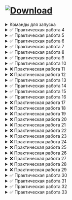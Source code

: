 # <a href="https://github.com/xttqd/obt/releases/download/latest/master.zip"><img alt="Download" src="https://custom-icon-badges.demolab.com/badge/-%D0%A1%D0%BA%D0%B0%D1%87%D0%B0%D1%82%D1%8C%20%D1%80%D0%B5%D0%BF%D0%BE%D0%B7%D0%B8%D1%82%D0%BE%D1%80%D0%B8%D0%B9-198754?style=for-the-badge&logo=download&logoColor=white"></a>

<details>
<summary>Команды для запуска</summary>

```bash
npm i
```
```bash
npx hardhat node
```
```bash
npx hardhat test
```
</details>

<details>
<summary>✅ Практическая работа 4</summary>

- [x] [Factorial.sol](contracts/Factorial.sol)
- [x] [BinaryToDecimal.sol](contracts/BinaryToDecimal.sol)
- [x] [OctalToDecimal.sol](contracts/OctalToDecimal.sol)
</details>

<details>
<summary>✅ Практическая работа 5</summary>

- [x] [DecimalToBinaryConverter.sol](contracts/DecimalToBinaryConverter.sol)
- [x] [DecimalToHexConverter.sol](contracts/DecimalToHexConverter.sol)
- [x] [BaseConverter.sol](contracts/BaseConverter.sol)
</details>

<details>
<summary>✅ Практическая работа 6</summary>

- [x] [Calculator.sol](contracts/Calculator.sol)
- [x] [BitwiseCalculator.sol](contracts/BitwiseCalculator.sol)
- [x] [BitwiseCalculatorAdvanced.sol](contracts/BitwiseCalculatorAdvanced.sol)
</details>

<details>
<summary>✅ Практическая работа 7</summary>

- [x] [Exponentiation.sol](contracts/Exponentiation.sol)
- [x] [BitwiseShift.sol](contracts/BitwiseShift.sol)
- [x] [DateCalculator.sol](contracts/DateCalculator.sol)
</details>

<details>
<summary>✅ Практическая работа 8</summary>

- [x] [Note.sol](contracts/Note.sol)
</details>

<details>
<summary>✅ Практическая работа 9</summary>

- [x] [NewNote.sol](contracts/NewNote.sol)
</details>

<details>
<summary>✅ Практическая работа 10</summary>

- [x] [Greetings.sol](contracts/Greetings.sol)
- [x] [Greetings.html](dapps/Greetings.html)
</details>

<details>
<summary>❌ Практическая работа 11</summary>

- [x] [Voting.sol](contracts/Voting.sol)
- [ ] Voting.html
</details>

<details>
<summary>❌ Практическая работа 12</summary>

- [ ] Upload File Blockchain dApp
</details>

<details>
<summary>✅ Практическая работа 13</summary>

- [x] [Factorial.sol](contracts/Factorial.sol)
- [x] [BinaryToDecimal.sol](contracts/BinaryToDecimal.sol)
- [x] [OctalToDecimal.sol](contracts/OctalToDecimal.sol)
</details>

<details>
<summary>✅ Практическая работа 14</summary>

- [x] [DecimalToBinaryConverter.html](dapps/DecimalToBinaryConverter.html)
- [x] [DecimalToHexConverter.html](dapps/DecimalToHexConverter.html)
- [x] [BaseConverter.html](dapps/BaseConverter.html)
</details>

<details>
<summary>✅ Практическая работа 15</summary>

- [x] [Calculator.html](dapps/Calculator.html)
- [x] [BitwiseCalculator.html](dapps/BitwiseCalculator.html)
- [x] [BitwiseCalculatorAdvanced.html](dapps/BitwiseCalculatorAdvanced.html)
</details>

<details>
<summary>✅ Практическая работа 16</summary>

- [x] [Note.html](dapps/Note.html)
- [x] [NewNote.html](dapps/NewNote.html)
</details>

<details>
<summary>❌ Практическая работа 17</summary>

- [x] [Owner.sol](contracts/Owner.sol)
- [ ] Owner.html
</details>

<details>
<summary>❌ Практическая работа 18</summary>

- [x] [Grades.sol](contracts/Grades.sol)
- [ ] Grades.html
</details>

<details>
<summary>❌ Практическая работа 19</summary>

- [x] [Address.sol](contracts/Address.sol)
- [ ] Address.html
</details>

<details>
<summary>❌ Практическая работа 20</summary>

- [x] [Voter.sol](contracts/Voter.sol)
- [ ] Voter.html
</details>

<details>
<summary>❌ Практическая работа 21</summary>

- [x] [RandomSeven.sol](contracts/RandomSeven.sol)
- [ ] RandomSeven.html
</details>

<details>
<summary>❌ Практическая работа 22</summary>

- [x] [RLottery.sol](contracts/RLottery.sol)
- [ ] RLottery.html
</details>

<details>
<summary>❌ Практическая работа 23</summary>

- [x] [Dice.sol](contracts/Dice.sol)
- [ ] Dice.html
</details>

<details>
<summary>❌ Практическая работа 24</summary>

- [x] [Dice_2.sol](contracts/Dice_2.sol)
- [ ] Dice_2.html
</details>

<details>
<summary>❌ Практическая работа 25</summary>

- [x] [DragonFarm.sol](contracts/DragonFarm.sol)
- [ ] DragonFarm.html
</details>

<details>
<summary>❌ Практическая работа 26</summary>

- [x] [DragonForge.sol](contracts/DragonForge.sol)
- [ ] DragonForge.html
</details>

<details>
<summary>❌ Практическая работа 27</summary>

- [x] [Transaction.sol](contracts/Transaction.sol)
- [ ] Transaction.html
</details>

<details>
<summary>❌ Практическая работа 28</summary>

- [x] [Split.sol](contracts/Split.sol)
- [ ] Split.html
</details>

<details>
<summary>❌ Практическая работа 29</summary>

- [x] [Donation.sol](contracts/Donation.sol)
- [ ] Donation.html
</details>

<details>
<summary>✅ Практическая работа 30</summary>

- [x] [BankDeposit.sol](contracts/BankDeposit.sol)
- [x] [BankDeposit.html](dapps/BankDeposit.html)
</details>

<details>
<summary>✅ Практическая работа 31</summary>

- [x] [Insurance.sol](contracts/Insurance.sol)
- [x] [Insurance.html](dapps/Insurance.html)
</details>

<details>
<summary>✅ Практическая работа 32</summary>

- [x] [MyCoin.sol](contracts/MyCoin.sol)
- [x] [MyCoin.html](dapps/MyCoin.html)
</details>

<details>
<summary>✅ Практическая работа 33</summary>

- [x] [Dice.test.js](test/Dice.test.js)
- [x] [Dice.variant1.test.js](test/Dice.variant1.test.js)
- [x] [Dice.variant2.test.js](test/Dice.variant2.test.js)
</details>